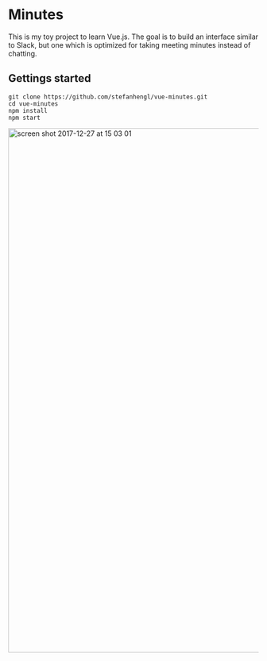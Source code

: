 # Minutes
This is my toy project to learn Vue.js. The goal is to build an interface similar to Slack, but one which is optimized for taking meeting minutes instead of chatting.

## Gettings started
    git clone https://github.com/stefanhengl/vue-minutes.git
    cd vue-minutes
    npm install
    npm start

<img width="1056" alt="screen shot 2017-12-27 at 15 03 01" src="https://user-images.githubusercontent.com/26413131/34383738-bc535306-eb17-11e7-9161-d0896c573a31.png">